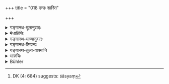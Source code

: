 +++
title = "018 दण्डः शास्ति"

+++

<details><summary>गङ्गानथ-मूलानुवादः</summary>

Punishment governs all creatures; Punishment alone protects them; Punishment lies awake while all are asleep; the wise regard Punishment as Law itself.—(18)
</details>

<details><summary>मेधातिथिः</summary>

न राजा शास्त्रं[^२३] **शास्ति** कर्तव्याकर्तव्योर् विधिनिषेधयोः, किं तर्हि, **दण्ड** एव । **दण्ड एवाभिरक्षति** बलवद्भ्यो दुर्बलान् । **सुप्तेषु** राजपुरुषेषु दण्दभयाद् एव न यथाकामं लोको व्यवहरति । द्विविधो दण्डः, राजदण्डो यमदण्डश् च ॥ ७.१८ ॥


[^२३]:
     DK (4: 684) suggests: śāsyaṃ
</details>

<details><summary>गङ्गानथ-भाष्यानुवादः</summary>

It is not the King that administers the law, relating to the Injunction
of what ought to be done and the Prohibition of what ought not to be
done; it is Punishment that does this administering.

‘*Punishment alone protects*’— the weak against the strong.

‘*While all*’—King’s officers—‘*are asleep*’— it is only through fear of
punishment that people desist from doing what they like.

There are two kinds of this Punishment,—(*a*) that inflicted by the King
and (*b*) that inflicted by the God of Death (in hell).—(18)
</details>

<details><summary>गङ्गानथ-टिप्पन्यः</summary>

This verse is quoted in *Vivādaratnākara* (p. 646), which explains
*jāgarti* as ‘being awake’ in the sense that it serves the purpose of
freeing men from all fear of thieves and other mischief-makers;—in
*Vīramitrodaya* (Rājanīti, p. 292);—and in *Vivādacintāmaṇi* (p. 261),
which says that ‘*jāgarti*’ means that he does the work of quelling
thieves, which can be done only by a wakeful and watchful person.
</details>

<details><summary>गङ्गानथ-तुल्य-वाक्यानि</summary>

**(verses 7.17-18)  
**

See Comparative notes for [Verse
7.17].
</details>

<details><summary>भारुचिः</summary>

न शास्त्रं राजा वा शास्ति ।  
सत्य् अपि च शास्त्रे राजनि च  
**दण्ड**-भयाद् एव शासनम् अनुवर्तन्ते वर्णाश्रमिणः ।  
एवं च स **एवाभिरक्षति**, अकार्यकारिभ्य इतरान् ।  
**सुप्तेष्व्** अपि राजपुरुषेष्व्  
ऐहिकभयात् परलोकभयाद् वा न यथाकामं प्रवर्तते लोकः ॥ ७.१८ ॥
</details>

<details><summary>Bühler</summary>

018	Punishment alone governs all created beings, punishment alone protects them, punishment watches over them while they sleep; the wise declare punishment (to be identical with) the law.
</details>

